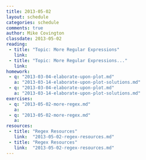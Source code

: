 ```yaml
---
title: 2013-05-02
layout: schedule
categories: schedule
comments: true
author: Mike Covington
classdate: 2013-05-02
reading:
 - title: "Topic: More Regular Expressions"
   link:
 - title: "Topic: More Regular Expressions..."
   link:
homework:
 - q: "2013-03-04-elaborate-upon-plot.md"
   a: "2013-03-14-elaborate-upon-plot-solutions.md"
 - q: "2013-03-04-elaborate-upon-plot.md"
   a: "2013-03-14-elaborate-upon-plot-solutions.md"
exercises:
 - q: "2013-05-02-more-regex.md"
   a:
 - q: "2013-05-02-more-regex.md"
   a:
resources:
 - title: "Regex Resources"
   link:  "2013-05-02-regex-resources.md"
 - title: "Regex Resources"
   link:  "2013-05-02-regex-resources.md"
---
```

